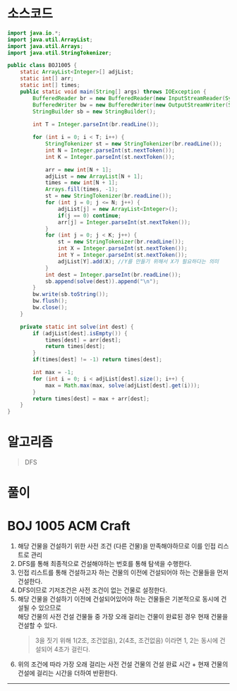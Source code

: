 # 소스코드

```Java
import java.io.*;
import java.util.ArrayList;
import java.util.Arrays;
import java.util.StringTokenizer;

public class BOJ1005 {
    static ArrayList<Integer>[] adjList;
    static int[] arr;
    static int[] times;
    public static void main(String[] args) throws IOException {
        BufferedReader br = new BufferedReader(new InputStreamReader(System.in));
        BufferedWriter bw = new BufferedWriter(new OutputStreamWriter(System.out));
        StringBuilder sb = new StringBuilder();
        
        int T = Integer.parseInt(br.readLine());

        for (int i = 0; i < T; i++) {
            StringTokenizer st = new StringTokenizer(br.readLine());
            int N = Integer.parseInt(st.nextToken());
            int K = Integer.parseInt(st.nextToken());

            arr = new int[N + 1];
            adjList = new ArrayList[N + 1];
            times = new int[N + 1];
            Arrays.fill(times, -1);
            st = new StringTokenizer(br.readLine());
            for (int j = 0; j <= N; j++) {
                adjList[j] = new ArrayList<Integer>();
                if(j == 0) continue;
                arr[j] = Integer.parseInt(st.nextToken());
            }
            for (int j = 0; j < K; j++) {
                st = new StringTokenizer(br.readLine());
                int X = Integer.parseInt(st.nextToken());
                int Y = Integer.parseInt(st.nextToken());
                adjList[Y].add(X); //Y를 만들기 위해서 X가 필요하다는 의미
            }
            int dest = Integer.parseInt(br.readLine());
            sb.append(solve(dest)).append("\n");
        }
        bw.write(sb.toString());
        bw.flush();
        bw.close();
    }

    private static int solve(int dest) {
        if (adjList[dest].isEmpty()) {
            times[dest] = arr[dest];
            return times[dest];
        }
        if(times[dest] != -1) return times[dest];

        int max = -1;
        for (int i = 0; i < adjList[dest].size(); i++) {
            max = Math.max(max, solve(adjList[dest].get(i)));
        }
        return times[dest] = max + arr[dest];
    }
}

```

# 알고리즘

> DFS

# 풀이

# BOJ 1005 ACM Craft

1. 해당 건물을 건설하기 위한 사전 조건 (다른 건물)을 만족해야하므로 이를 인접 리스트로 관리
2. DFS를 통해 최종적으로 건설해야하는 번호를 통해 탐색을 수행한다.
3. 인접 리스트를 통해 건설하고자 하는 건물의 이전에 건설되어야 하는 건물들을 먼저 건설한다.
4. DFS이므로 기저조건은 사전 조건이 없는 건물로 설정한다.
5. 해당 건물을 건설하기 이전에 건설되어있어야 하는 건물들은 기본적으로 동시에 건설될 수 있으므로        
    해당 건물의 사전 건설 건물들 중 가장 오래 걸리는 건물이 완료된 경우 현재 건물을 건설할 수 있다.
    > 3을 짓기 위해 1(2초, 조건없음), 2(4초, 조건없음) 이라면 1, 2는 동시에 건설되어 4초가 걸린다.
6. 위의 조건에 따라 가장 오래 걸리는 사전 건설 건물의 건설 완료 시간 + 현재 건물의 건설에 걸리는 시간을 더하여 반환한다.

---

